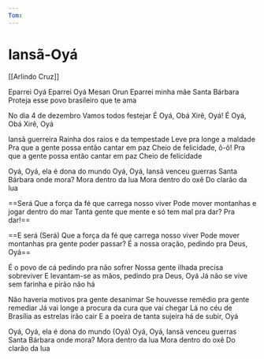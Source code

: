 ```yaml
---
Tom: 
---
```

# Iansã-Oyá
[[Arlindo Cruz]]

Eparrei Oyá
Eparrei Oyá Mesan Orun
Eparrei minha mãe
Santa Bárbara
Proteja esse povo brasileiro que te ama

No dia 4 de dezembro
Vamos todos festejar
É Oyá, Obá Xirê, Oyá!
É Oyá, Obá Xirê, Oyá

Iansã guerreira
Rainha dos raios e da tempestade
Leve pra longe a maldade
Pra que a gente possa então cantar em paz
Cheio de felicidade, ô-ô!
Pra que a gente possa então cantar em paz
Cheio de felicidade

Oyá, Oyá, ela é dona do mundo
Oyá, Oyá, Iansã venceu guerras
Santa Bárbara onde mora?
Mora dentro da lua
Mora dentro do oxê
Do clarão da lua

==Será
Que a força da fé que carrega nosso viver
Pode mover montanhas e jogar dentro do mar
Tanta gente que mente e só tem mal pra dar?
Pra dar!==

==E será (Será)
Que a força da fé que carrega nosso viver
Pode mover montanhas pra gente poder passar?
É a nossa oração, pedindo pra Deus, Oyá==

É o povo de cá pedindo pra não sofrer
Nossa gente ilhada precisa sobreviver
E levantam-se as mãos, pedindo pra Deus, Oyá
Já não se vive sem farinha e pirão não há

Não haveria motivos pra gente desanimar
Se houvesse remédio pra gente remediar
Já vai longe a procura da cura que vai chegar
Lá no céu de Brasília as estrelas irão cair
E a poeira de tanta sujeira há de subir, Oyá

Oyá, Oyá, ela é dona do mundo (Oyá)
Oyá, Oyá, Iansã venceu guerras
Santa Bárbara onde mora?
Mora dentro da lua
Mora dentro do oxê
Do clarão da lua